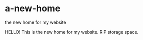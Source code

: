 # a-new-home
the new home for my website

HELLO!
This is the new home for my website.
RIP storage space.

